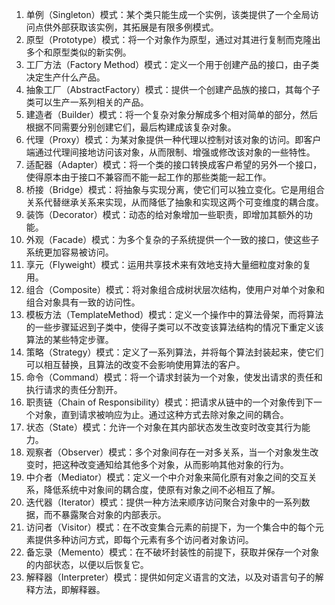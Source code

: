 1. 单例（Singleton）模式：某个类只能生成一个实例，该类提供了一个全局访问点供外部获取该实例，其拓展是有限多例模式。
2. 原型（Prototype）模式：将一个对象作为原型，通过对其进行复制而克隆出多个和原型类似的新实例。
1. 工厂方法（Factory Method）模式：定义一个用于创建产品的接口，由子类决定生产什么产品。
1. 抽象工厂（AbstractFactory）模式：提供一个创建产品族的接口，其每个子类可以生产一系列相关的产品。
1. 建造者（Builder）模式：将一个复杂对象分解成多个相对简单的部分，然后根据不同需要分别创建它们，最后构建成该复杂对象。
1. 代理（Proxy）模式：为某对象提供一种代理以控制对该对象的访问。即客户端通过代理间接地访问该对象，从而限制、增强或修改该对象的一些特性。
1. 适配器（Adapter）模式：将一个类的接口转换成客户希望的另外一个接口，使得原本由于接口不兼容而不能一起工作的那些类能一起工作。
1. 桥接（Bridge）模式：将抽象与实现分离，使它们可以独立变化。它是用组合关系代替继承关系来实现，从而降低了抽象和实现这两个可变维度的耦合度。
1. 装饰（Decorator）模式：动态的给对象增加一些职责，即增加其额外的功能。
1. 外观（Facade）模式：为多个复杂的子系统提供一个一致的接口，使这些子系统更加容易被访问。
1. 享元（Flyweight）模式：运用共享技术来有效地支持大量细粒度对象的复用。
1. 组合（Composite）模式：将对象组合成树状层次结构，使用户对单个对象和组合对象具有一致的访问性。
1. 模板方法（TemplateMethod）模式：定义一个操作中的算法骨架，而将算法的一些步骤延迟到子类中，使得子类可以不改变该算法结构的情况下重定义该算法的某些特定步骤。
1. 策略（Strategy）模式：定义了一系列算法，并将每个算法封装起来，使它们可以相互替换，且算法的改变不会影响使用算法的客户。
1. 命令（Command）模式：将一个请求封装为一个对象，使发出请求的责任和执行请求的责任分割开。
1. 职责链（Chain of Responsibility）模式：把请求从链中的一个对象传到下一个对象，直到请求被响应为止。通过这种方式去除对象之间的耦合。
1. 状态（State）模式：允许一个对象在其内部状态发生改变时改变其行为能力。
1. 观察者（Observer）模式：多个对象间存在一对多关系，当一个对象发生改变时，把这种改变通知给其他多个对象，从而影响其他对象的行为。
1. 中介者（Mediator）模式：定义一个中介对象来简化原有对象之间的交互关系，降低系统中对象间的耦合度，使原有对象之间不必相互了解。
1. 迭代器（Iterator）模式：提供一种方法来顺序访问聚合对象中的一系列数据，而不暴露聚合对象的内部表示。
1. 访问者（Visitor）模式：在不改变集合元素的前提下，为一个集合中的每个元素提供多种访问方式，即每个元素有多个访问者对象访问。
1. 备忘录（Memento）模式：在不破坏封装性的前提下，获取并保存一个对象的内部状态，以便以后恢复它。
1. 解释器（Interpreter）模式：提供如何定义语言的文法，以及对语言句子的解释方法，即解释器。
